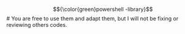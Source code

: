 $${\color{green}powershell -library}$$#
You are free to use them and adapt them, but I will not be fixing or reviewing others codes.

